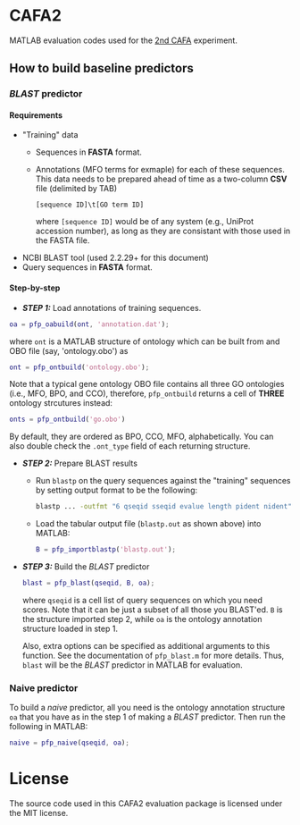 # CAFA2
MATLAB evaluation codes used for the [2nd CAFA](http://arxiv.org/abs/1601.00891) experiment.

## How to build baseline predictors

### *BLAST* predictor

#### Requirements
  - "Training" data
    - Sequences in **FASTA** format.
    - Annotations (MFO terms for exmaple) for each of these sequences. This data
      needs to be prepared ahead of time as a two-column **CSV** file (delimited
      by TAB)

      ```
      [sequence ID]\t[GO term ID]
      ```

      where `[sequence ID]` would be of any system (e.g., UniProt accession
      number), as long as they are consistant with those used in the FASTA file.
  - NCBI BLAST tool (used 2.2.29+ for this document)
  - Query sequences in **FASTA** format.

#### Step-by-step

* ***STEP 1:*** Load annotations of training sequences.

```matlab
oa = pfp_oabuild(ont, 'annotation.dat');
```

where `ont` is a MATLAB structure of ontology which can be built from and OBO
file (say, 'ontology.obo') as

```matlab
ont = pfp_ontbuild('ontology.obo');
```

Note that a typical gene ontology OBO file contains all three GO ontologies
(i.e., MFO, BPO, and CCO), therefore, `pfp_ontbuild` returns a cell
of **THREE** ontology strcutures instead:

```matlab
onts = pfp_ontbuild('go.obo')
```

By default, they are ordered as BPO, CCO, MFO, alphabetically. You can also
double check the `.ont_type` field of each returning structure.

* ***STEP 2:*** Prepare BLAST results
  - Run `blastp` on the query sequences against the "training" sequences
    by setting output format to be the following:

    ```bash
    blastp ... -outfmt "6 qseqid sseqid evalue length pident nident" -out blastp.out
    ```

  - Load the tabular output file (`blastp.out` as shown above) into MATLAB:

    ```matlab
    B = pfp_importblastp('blastp.out');
    ```

* ***STEP 3:*** Build the *BLAST* predictor

  ```matlab
  blast = pfp_blast(qseqid, B, oa);
  ```

  where `qseqid` is a cell list of query sequences on which you need scores.
  Note that it can be just a subset of all those you BLAST'ed. `B` is the
  structure imported step 2, while `oa` is the ontology annotation structure
  loaded in step 1.

  Also, extra options can be specified as additional arguments to this function.
  See the documentation of `pfp_blast.m` for more details. Thus, `blast` will be
  the *BLAST* predictor in MATLAB for evaluation.

### Naive predictor

To build a *naive* predictor, all you need is the ontology annotation structure
`oa` that you have as in the step 1 of making a *BLAST* predictor. Then run the
following in MATLAB:

```matlab
naive = pfp_naive(qseqid, oa);
```

# License
  The source code used in this CAFA2 evaluation package is licensed under the MIT
  license.
